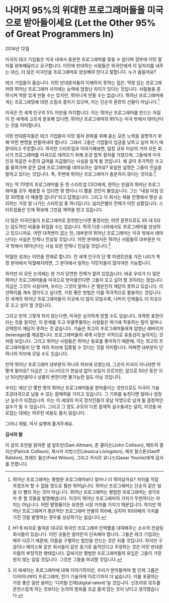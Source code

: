 # 나머지 95%의 위대한 프로그래머들을 미국으로 받아들이세요 (Let the Other 95% of Great Programmers In)

2014년 12월

미국의 테크 기업들은 미국 내에서 충분한 프로그래머를 찾을 수 없다며 정부에 이민 절차를 완화해달라고 요구합니다. 이민에 반대하는 사람들은 외국인에게 이 일자리를 내주는 대신, 더 많은 미국인을 프로그래머로 양성해야 한다고 말합니다. 누가 옳을까요?

테크 기업들이 옳습니다. 이민 반대론자들이 이해하지 못하는 점은, 역량 있는 프로그래머와 뛰어난 프로그래머 사이에는 능력에 엄청난 차이가 있다는 것입니다. 사람들을 훈련시켜 역량 있게 만들 수는 있지만, 뛰어나게 만들 수는 없습니다. 뛰어난 프로그래머에게는 프로그래밍에 대한 소질과 흥미가 있으며, 이는 단순히 훈련의 산물이 아닙니다.[^1]

미국은 전 세계 인구의 5% 미만을 차지합니다. 이는 뛰어난 프로그래머를 만드는 자질이 전 세계에 고르게 분포해 있다면, 뛰어난 프로그래머의 95%는 미국 밖에서 태어난다는 것을 의미합니다.

이민 반대론자들은 테크 기업들이 이민 절차 완화를 위해 쏟는 모든 노력을 설명하기 위해 어떤 변명을 만들어내야 합니다. 그래서 그들은 기업들이 임금을 낮추고 싶어 하기 때문이라고 주장합니다. 하지만 스타트업과 이야기해보면, 일정 규모 이상의 거의 모든 회사가 프로그래머를 미국으로 데려오기 위해 온갖 법적 절차를 거쳤으며, 그들에게 미국인과 똑같은 수준의 급여를 지급했다는 사실을 알게 될 것입니다. 왜 굳이 추가적인 수고를 들여가며 같은 값에 프로그래머를 데려오려는 걸까요? 유일한 설명은 그들이 진실을 말하고 있다는 것입니다. 즉, 주변에 뛰어난 프로그래머가 충분하지 않다는 것이죠.[^2]

저는 약 70명의 프로그래머를 둔 한 스타트업 CEO에게, 원하는 만큼의 뛰어난 프로그래머를 모두 채용할 수 있다면 몇 명이나 더 뽑을 것인지 물었습니다. 그는 "내일 아침 당장 30명을 더 채용할 겁니다"라고 답했습니다. 그리고 이 회사는 채용 전쟁에서 항상 승리하는 가장 잘 나가는 스타트업 중 하나입니다. 실리콘밸리 전체가 이런 상황입니다. 스타트업들은 인재 확보에 그만큼 제약을 받고 있습니다.

더 많은 미국인들이 프로그래머로 훈련받는다면 좋겠지만, 어떤 훈련으로도 95 대 5라는 압도적인 비율을 뒤집을 수는 없습니다. 특히 다른 나라에서도 프로그래머를 양성하고 있으니까요. 어떤 대격변이 없는 한, 대부분의 뛰어난 프로그래머는 미국 밖에서 태어난다는 사실은 언제나 진실일 것입니다. 어떤 분야에서든 뛰어난 사람들의 대부분은 미국 밖에서 태어난다는 사실 또한 언제나 진실일 것입니다.[^3]

탁월한 성과는 이민을 전제로 합니다. 전 세계 인구의 단 몇 퍼센트만을 가진 나라가 특정 분야에서 탁월해지려면, 그 분야에서 일하는 이민자들이 많아야만 가능합니다.

하지만 이 모든 논의에는 한 가지 당연한 전제가 깔려 있었습니다. 바로 우리가 더 많은 뛰어난 프로그래머들을 미국으로 받아들인다면 그들이 오고 싶어 할 것이라는 점입니다. 지금은 그것이 사실이며, 우리는 그것이 얼마나 큰 행운인지 깨닫지 못하고 있습니다. 이 선택지를 계속 열어두고 싶다면, 가장 좋은 방법은 이를 적극적으로 활용하는 것입니다. 전 세계의 뛰어난 프로그래머들이 이곳에 더 많이 모일수록, 나머지 인재들도 더 이곳으로 오고 싶어 할 것입니다.

그리고 만약 그렇게 하지 않는다면, 미국은 심각하게 망할 수도 있습니다. 과격한 표현이라는 것을 알지만, 이 문제를 두고 우물쭈물하는 사람들은 여기에 작용하는 힘이 얼마나 강력한지 깨닫지 못하는 것 같습니다. 기술은 최고의 프로그래머들에게 엄청난 레버리지(leverage)를 제공합니다. 프로그래머들의 세계 시장은 극적으로 유동성이 높아지는 것처럼 보입니다. 그리고 뛰어난 사람들은 뛰어난 동료를 좋아하기 때문에, 이는 최고의 프로그래머들이 단 몇 개의 허브에 집중될 수 있다는 것을 의미합니다. 어쩌면 대부분이 단 하나의 허브에 모일 수도 있습니다.

만약 뛰어난 프로그래머 대부분이 하나의 허브에 모였는데, 그곳이 미국이 아니라면 어떻게 될까요? 지금은 그 시나리오가 현실성 없어 보일지 모르지만, 앞으로 50년 동안 지난 50년만큼이나 상황이 변한다면 불가능한 일도 아닐 것입니다.

우리는 매년 단 몇천 명의 뛰어난 프로그래머들을 받아들이는 것만으로도 미국이 기술 초강대국으로 남을 수 있는 잠재력을 가지고 있습니다. 그 기회를 놓친다면 얼마나 엄청난 실수가 되겠습니까. 이는 이 세대의 미국 정치인들이 훗날 악명으로 남게 될 결정적인 실수가 될 수 있습니다. 그리고 그 정도 규모의 다른 잠재적 실수들과는 달리, 이것을 바로잡는 데에는 아무런 비용도 들지 않습니다.

그러니 제발, 어서 실행에 옮겨주세요.

**감사의 말**

이 글의 초안을 읽어준 샘 알트만(Sam Altman), 존 콜리슨(John Collison), 패트릭 콜리슨(Patrick Collison), 제시카 리빙스턴(Jessica Livingston), 제프 랄스톤(Geoff Ralston), 프레드 윌슨(Fred Wilson), 그리고 카사르 유니스(Qasar Younis)에게 감사를 전합니다.

[^1]: 뛰어난 프로그래머는 평범한 프로그래머보다 얼마나 더 뛰어날까요? 차이를 직접 측정조차 할 수 없을 정도로 훨씬 뛰어납니다. 뛰어난 프로그래머는 단순히 같은 일을 더 빨리 하는 것이 아닙니다. 뛰어난 프로그래머는 평범한 프로그래머는 생각조차 못 할 것들을 발명해냅니다. 이것이 뛰어난 프로그래머의 가치가 무한하다는 의미는 아닙니다. 어떤 발명품이든 유한한 시장 가치를 가지기 때문입니다. 하지만 뛰어난 프로그래머가 평균적인 프로그래머 연봉의 100배, 심지어 1000배의 가치를 가진 것을 발명하는 경우를 상상하기는 쉽습니다.
[^2]: H1-B 비자로 들여온 대규모 외국인 프로그래머 인력풀을 대여해주는 소수의 컨설팅 회사들이 있습니다. 이런 곳들은 얼마든지 단속해야 합니다. 그들은 테크 기업과는 매우 다르기 때문에, 이들을 구별하는 법안을 만드는 것은 쉬울 것입니다. 하지만 구글이나 페이스북 같은 회사들이 같은 동기로 움직인다고 주장하는 것은 이민 반대론자들의 부정직한 행태입니다. 값싸지만 평범한 프로그래머들의 유입은 그들이 가장 원치 않는 일일 것입니다. 그것은 그들을 파괴할 것입니다.
[^3]: 이 에세이는 프로그래머에 대해 이야기하지만, 우리가 받아들여야 할 인재 그룹은 디자이너부터 프로그래머, 전기 기술자에 이르기까지 더 넓습니다. 이를 포괄하는 가장 좋은 일반 용어는 '디지털 인재(digital talent)'일 것입니다. 신조어로 모두를 혼란스럽게 하는 것보다는 논의의 범위를 조금 좁게 잡는 것이 낫다고 생각했습니다.